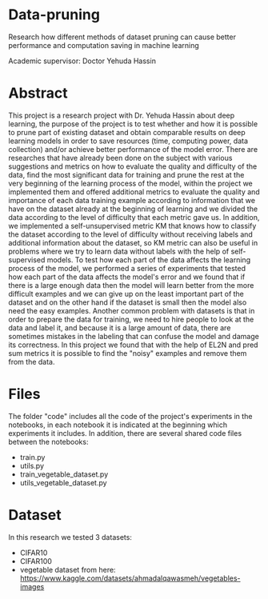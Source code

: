 # Data-pruning
Research how different methods of dataset pruning can cause better performance and computation saving in machine learning

Academic supervisor: Doctor Yehuda Hassin

# Abstract
This project is a research project with Dr. Yehuda Hassin about deep learning, the
purpose of the project is to test whether and how it is possible to prune part of existing
dataset and obtain comparable results on deep learning models in order to save
resources (time, computing power, data collection) and/or achieve better performance
of the model error.
There are researches that have already been done on the subject with various
suggestions and metrics on how to evaluate the quality and difficulty of the data, find
the most significant data for training and prune the rest at the very beginning of the
learning process of the model, within the project we implemented them and offered
additional metrics to evaluate the quality and importance of each data training
example according to information that we have on the dataset already at the beginning
of learning and we divided the data according to the level of difficulty that each
metric gave us.
In addition, we implemented a self-unsupervised metric KM that knows how to
classify the dataset according to the level of difficulty without receiving labels and
additional information about the dataset, so KM metric can also be useful in problems
where we try to learn data without labels with the help of self-supervised models.
To test how each part of the data affects the learning process of the model, we
performed a series of experiments that tested how each part of the data affects the
model's error and we found that if there is a large enough data then the model will
learn better from the more difficult examples and we can give up on the least
important part of the dataset and on the other hand if the dataset is small then the
model also need the easy examples.
Another common problem with datasets is that in order to prepare the data for
training, we need to hire people to look at the data and label it, and because it is a
large amount of data, there are sometimes mistakes in the labeling that can confuse
the model and damage its correctness. In this project we found that with the help of
EL2N and pred sum metrics it is possible to find the "noisy" examples and remove
them from the data.

# Files
The folder "code" includes all the code of the project's experiments in the notebooks, in each notebook it is indicated at the beginning which experiments it includes. In addition, there are several shared code files between the notebooks:
 - train.py
 - utils.py 
 - train_vegetable_dataset.py
 - utils_vegetable_dataset.py

# Dataset
In this research we tested 3 datasets: 
 - CIFAR10
 - CIFAR100
 - vegetable dataset from here: https://www.kaggle.com/datasets/ahmadalqawasmeh/vegetables-images
